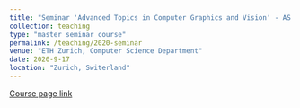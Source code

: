 ```yaml
---
title: "Seminar 'Advanced Topics in Computer Graphics and Vision' - AS 20"
collection: teaching
type: "master seminar course"
permalink: /teaching/2020-seminar
venue: "ETH Zurich, Computer Science Department"
date: 2020-9-17
location: "Zurich, Switerland"
---
```


[Course page link](https://cgl.ethz.ch/teaching/seminarAS20/home.php)